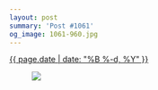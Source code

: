 ```yaml
---
layout: post
summary: 'Post #1061'
og_image: 1061-960.jpg
---
```


<p>
 <time>
  <a href="/1061">
   {{ page.date | date: "%B %-d, %Y" }}
  </a>
 </time>
 <a href="/1061">
  <figure data-taken="2/7/2020">
   <img sizes="(min-width: 700px) 50vw, calc(100vw - 2rem)" src="{{ site.assets_url }}/1061-480.jpg" srcset="{{ site.assets_url }}/1061-240.jpg 240w, {{ site.assets_url }}/1061-480.jpg 480w, {{ site.assets_url }}/1061-720.jpg 720w, {{ site.assets_url }}/1061-960.jpg 960w"/>
  </figure>
 </a>
</p>

